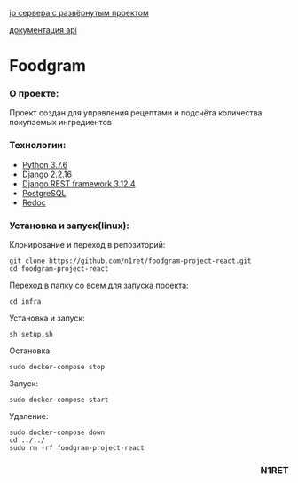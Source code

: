 [ip сервера с развёрнутым проектом](http://google.com)

[документация api](http://google.com/api/docs/)

# Foodgram

### О проекте:

Проект создан для управления рецептами и подсчёта количества покупаемых ингредиентов

### Технологии:

- [Python 3.7.6](https://www.python.org/downloads/release/python-376/)
- [Django 2.2.16](https://docs.djangoproject.com/en/3.2/releases/2.2.16/)
- [Django REST framework 3.12.4](https://www.django-rest-framework.org/)
- [PostgreSQL](https://www.postgresql.org/)
- [Redoc](https://redocly.com/docs/redoc/quickstart/intro/)

### Установка и запуск(linux):

Клонирование и переход в репозиторий:

```
git clone https://github.com/n1ret/foodgram-project-react.git
cd foodgram-project-react
```

Переход в папку со всем для запуска проекта:

```
cd infra
```

Установка и запуск:

```
sh setup.sh
```

Остановка:

```
sudo docker-compose stop
```

Запуск:

```
sudo docker-compose start
```

Удаление:

```
sudo docker-compose down
cd ../../
sudo rm -rf foodgram-project-react
```

### <p align="right">N1RET</p>

